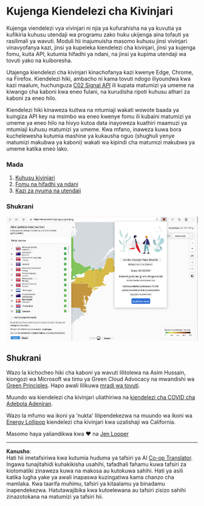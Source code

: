 <!--
CO_OP_TRANSLATOR_METADATA:
{
  "original_hash": "b121a279a6ab39878491f3e572673515",
  "translation_date": "2025-08-28T03:38:29+00:00",
  "source_file": "5-browser-extension/README.md",
  "language_code": "sw"
}
-->
# Kujenga Kiendelezi cha Kivinjari

Kujenga viendelezi vya vivinjari ni njia ya kufurahisha na ya kuvutia ya kufikiria kuhusu utendaji wa programu zako huku ukijenga aina tofauti ya rasilimali ya wavuti. Moduli hii inajumuisha masomo kuhusu jinsi vivinjari vinavyofanya kazi, jinsi ya kupeleka kiendelezi cha kivinjari, jinsi ya kujenga fomu, kuita API, kutumia hifadhi ya ndani, na jinsi ya kupima utendaji wa tovuti yako na kuiboresha.

Utajenga kiendelezi cha kivinjari kinachofanya kazi kwenye Edge, Chrome, na Firefox. Kiendelezi hiki, ambacho ni kama tovuti ndogo iliyoundwa kwa kazi maalum, huchunguza [C02 Signal API](https://www.co2signal.com) ili kupata matumizi ya umeme na kiwango cha kaboni kwa eneo fulani, na kurudisha ripoti kuhusu athari za kaboni za eneo hilo.

Kiendelezi hiki kinaweza kuitwa na mtumiaji wakati wowote baada ya kuingiza API key na msimbo wa eneo kwenye fomu ili kubaini matumizi ya umeme ya eneo hilo na hivyo kutoa data inayoweza kuathiri maamuzi ya mtumiaji kuhusu matumizi ya umeme. Kwa mfano, inaweza kuwa bora kuchelewesha kutumia mashine ya kukausha nguo (shughuli yenye matumizi makubwa ya kaboni) wakati wa kipindi cha matumizi makubwa ya umeme katika eneo lako.

### Mada

1. [Kuhusu kivinjari](1-about-browsers/README.md)
2. [Fomu na hifadhi ya ndani](2-forms-browsers-local-storage/README.md)
3. [Kazi za nyuma na utendaji](3-background-tasks-and-performance/README.md)

### Shukrani

![kiendelezi cha kivinjari cha kijani](../../../translated_images/extension-screenshot.0e7f5bfa110e92e3875e1bc9405edd45a3d2e02963e48900adb91926a62a5807.sw.png)

## Shukrani

Wazo la kichocheo hiki cha kaboni ya wavuti lilitolewa na Asim Hussain, kiongozi wa Microsoft wa timu ya Green Cloud Advocacy na mwandishi wa [Green Principles](https://principles.green/). Hapo awali lilikuwa [mradi wa tovuti](https://github.com/jlooper/green).

Muundo wa kiendelezi cha kivinjari uliathiriwa na [kiendelezi cha COVID cha Adebola Adeniran](https://github.com/onedebos/covtension).

Wazo la mfumo wa ikoni ya 'nukta' lilipendekezwa na muundo wa ikoni wa [Energy Lollipop](https://energylollipop.com/) kiendelezi cha kivinjari kwa uzalishaji wa California.

Masomo haya yaliandikwa kwa ♥️ na [Jen Looper](https://www.twitter.com/jenlooper)

---

**Kanusho**:  
Hati hii imetafsiriwa kwa kutumia huduma ya tafsiri ya AI [Co-op Translator](https://github.com/Azure/co-op-translator). Ingawa tunajitahidi kuhakikisha usahihi, tafadhali fahamu kuwa tafsiri za kiotomatiki zinaweza kuwa na makosa au kutokuwa sahihi. Hati ya asili katika lugha yake ya awali inapaswa kuzingatiwa kama chanzo cha mamlaka. Kwa taarifa muhimu, tafsiri ya kitaalamu ya binadamu inapendekezwa. Hatutawajibika kwa kutoelewana au tafsiri zisizo sahihi zinazotokana na matumizi ya tafsiri hii.